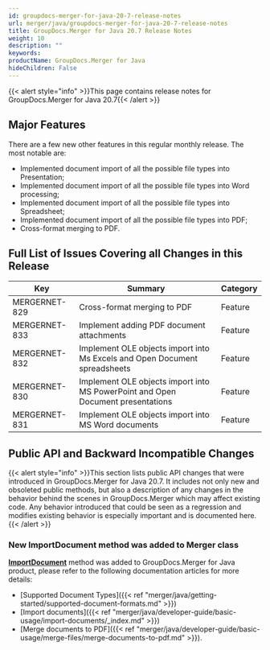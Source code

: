 ```yaml
---
id: groupdocs-merger-for-java-20-7-release-notes
url: merger/java/groupdocs-merger-for-java-20-7-release-notes
title: GroupDocs.Merger for Java 20.7 Release Notes
weight: 10
description: ""
keywords: 
productName: GroupDocs.Merger for Java
hideChildren: False
---
```

{{< alert style="info" >}}This page contains release notes for GroupDocs.Merger for Java 20.7{{< /alert >}}

## Major Features

There are a few new other features in this regular monthly release. The most notable are:

*   Implemented document import of all the possible file types into Presentation;
*   Implemented document import of all the possible file types into Word processing;
*   Implemented document import of all the possible file types into Spreadsheet;
*   Implemented document import of all the possible file types into PDF;
*   Cross-format merging to PDF.

## Full List of Issues Covering all Changes in this Release

| Key | Summary | Category |
| --- | --- | --- |
| MERGERNET-829 | Cross-format merging to PDF | Feature |
| MERGERNET-833 | Implement adding PDF document attachments | Feature |
| MERGERNET-832 | Implement OLE objects import into Ms Excels and Open Document spreadsheets | Feature |
| MERGERNET-830 | Implement OLE objects import into MS PowerPoint and Open Document presentations | Feature |
| MERGERNET-831 | Implement OLE objects import into MS Word documents | Feature |

## Public API and Backward Incompatible Changes

{{< alert style="info" >}}This section lists public API changes that were introduced in GroupDocs.Merger for Java 20.7. It includes not only new and obsoleted public methods, but also a description of any changes in the behavior behind the scenes in GroupDocs.Merger which may affect existing code. Any behavior introduced that could be seen as a regression and modifies existing behavior is especially important and is documented here.{{< /alert >}}

### New ImportDocument method was added to Merger class

**[ImportDocument](https://apireference.groupdocs.com/merger/java/com.groupdocs.merger/Merger#importDocument(com.groupdocs.merger.domain.options.interfaces.IImportDocumentOptions))** method was added to GroupDocs.Merger for Java product, please refer to the following documentation articles for more details: 

*   [Supported Document Types]({{< ref "merger/java/getting-started/supported-document-formats.md" >}})
*   [Import documents]({{< ref "merger/java/developer-guide/basic-usage/import-documents/_index.md" >}})
*   [Merge documents to PDF]({{< ref "merger/java/developer-guide/basic-usage/merge-files/merge-documents-to-pdf.md" >}}).
